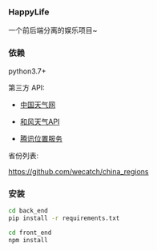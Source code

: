 ### HappyLife

一个前后端分离的娱乐项目~


### 依赖

python3.7+

第三方 API:    

- <a href="https://cj.weather.com.cn/plugin/standard" target="_blank">中国天气网</a>

- <a href="https://dev.qweather.com/docs/api/" target="_blank">和风天气API</a>        

- <a href="https://lbs.qq.com/service/webService/webServiceGuide/webServiceDistrict" target="_blank">腾讯位置服务</a>

省份列表:   

<a href="https://github.com/wecatch/china_regions" target="_blank">https://github.com/wecatch/china_regions</a>        



### 安装

```bash
cd back_end
pip install -r requirements.txt

cd front_end
npm install
```